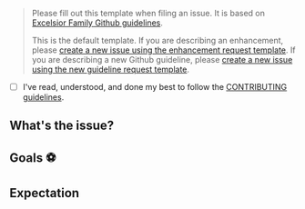 > Please fill out this template when filing an issue. It is based on [Excelsior Family Github guidelines](https://github.com/ExcelsiorFamily/github-guidelines).
>
> This is the default template. If you are describing an enhancement, please [create a new issue using the enhancement request template](https://github.com/ExcelsiorFamily/github-guidelines/issues/new?template=enhancement-request.md). If you are describing a new Github guideline, please [create a new issue using the new guideline request template](https://github.com/ExcelsiorFamily/github-guidelines/issues/new?template=new-guideline-request.md).

* [ ] I've read, understood, and done my best to follow the [CONTRIBUTING guidelines](/CONTRIBUTING.md).

## What's the issue?
<!-- Describe the context of the issue. -->
<!-- Describe the action that produces the issue. -->
<!-- Describe your expectation. -->

## Goals :soccer:
<!-- List the high-level objectives of this issue. -->
<!-- Include any relevant context. -->

## Expectation
<!-- Describe your expectation. -->